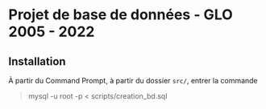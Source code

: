 # Projet de base de données - GLO 2005 - 2022

## Installation

À partir du Command Prompt, à partir du dossier ```src/```, entrer la commande <br />
> mysql -u root -p < scripts/creation_bd.sql
